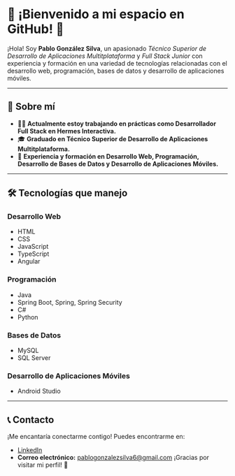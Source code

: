 # 🚀 ¡Bienvenido a mi espacio en GitHub! 🚀

¡Hola! Soy **Pablo González Silva**, un apasionado *Técnico Superior de Desarrollo de Aplicaciones Multitplataforma* y *Full Stack Junior* con experiencia y formación en una variedad de tecnologías relacionadas con el desarrollo web, programación, bases de datos y desarrollo de aplicaciones móviles.

---

## 📝 Sobre mí

- 👨‍💻 **Actualmente estoy trabajando en prácticas como Desarrollador Full Stack en Hermes Interactiva.**
- 🎓 **Graduado en Técnico Superior de Desarrollo de Aplicaciones Multitplataforma.**
- 💼 **Experiencia y formación en Desarrollo Web, Programación, Desarrollo de Bases de Datos y Desarrollo de Aplicaciones Móviles.**

---

## 🛠️ Tecnologías que manejo

### Desarrollo Web
- HTML
- CSS
- JavaScript
- TypeScript
- Angular

### Programación
- Java
- Spring Boot, Spring, Spring Security
- C#
- Python

### Bases de Datos
- MySQL
- SQL Server

### Desarrollo de Aplicaciones Móviles
- Android Studio

---

## 📞 Contacto

¡Me encantaría conectarme contigo! Puedes encontrarme en:

- [LinkedIn](https://www.linkedin.com/in/pablo-gonz%C3%A1lez-silva-/)
- **Correo electrónico:** pablogonzalezsilva6@gmail.com
¡Gracias por visitar mi perfil! 🌟
